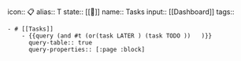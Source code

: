 icon:: 📋️
alias:: T
state:: [[🌲]]
name:: Tasks
input:: [[Dashboard]]
tags::

	- # [[Tasks]]
		- {{query (and #t (or(task LATER ) (task TODO ))   )}}
		  query-table:: true
		  query-properties:: [:page :block]